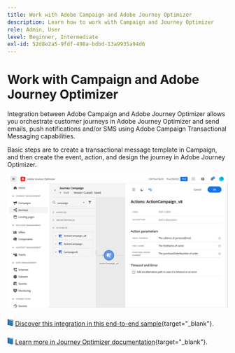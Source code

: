 ```yaml
---
title: Work with Adobe Campaign and Adobe Journey Optimizer
description: Learn how to work with Campaign and Journey Optimizer
role: Admin, User
level: Beginner, Intermediate
exl-id: 52d8e2a5-9fdf-498a-bdbd-13a9935a94d6
---
```

# Work with Campaign and Adobe Journey Optimizer

Integration between Adobe Campaign and Adobe Journey Optimizer allows you orchestrate customer journeys in Adobe Journey Optimizer and send emails, push notifications and/or SMS using Adobe Campaign Transactional Messaging capabilities.

Basic steps are to create a transactional message template in Campaign, and then create the event, action, and design the journey in Adobe Journey Optimizer.


![](assets/ajo-integration.png)


![](../assets/do-not-localize/book.png) [Discover this integration in this end-to-end sample](https://experienceleague.adobe.com/docs/journey-optimizer/using/orchestrate-journeys/about-journey-building/using-adobe-campaign-classic.html){target="_blank"}.


![](../assets/do-not-localize/book.png) [Learn more in Journey Optimizer documentation](https://experienceleague.adobe.com/docs/journey-optimizer/using/orchestrate-journeys/about-journey-building/using-adobe-campaign-classic.html){target="_blank"}.
